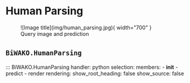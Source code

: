 # Human Parsing

<figure markdown>
  ![Image title](img/human_parsing.jpg){ width="700" }
  <figcaption>Query image and prediction</figcaption>
</figure>

## `BiWAKO.HumanParsing`

::: BiWAKO.HumanParsing
    handler: python
    selection:
        members:
            - __init__
            - predict
            - render
    rendering:
        show_root_heading: false
        show_source: false
